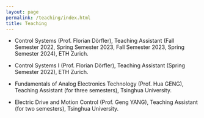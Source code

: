 ```yaml
---
layout: page
permalink: /teaching/index.html
title: Teaching
---
```


- Control Systems (Prof. Florian Dörfler), Teaching Assistant (Fall Semester 2022, Spring Semester 2023, Fall Semester 2023, Spring Semester 2024), ETH Zurich.

- Control Systems I (Prof. Florian Dörfler), Teaching Assistant (Spring Semester 2022), ETH Zurich.

- Fundamentals of Analog Electronics Technology (Prof. Hua GENG), Teaching Assistant (for three semesters), Tsinghua University.

- Electric Drive and Motion Control (Prof. Geng YANG), Teaching Assistant (for two semesters), Tsinghua University.
